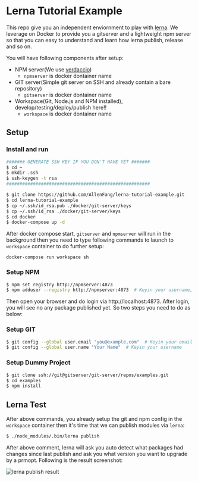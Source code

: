 # Lerna Tutorial Example

This repo give you an independent enviornment to play with [lerna](https://github.com/lerna/lerna). We leverage on Docker to provide you a gitserver and a lightweight npm server so that you can easy to understand and learn how lerna publish, release and so on. 

You will have following components after setup:

* NPM server(We use [verdaccio](https://github.com/verdaccio/verdaccio))
  * `npmserver` is docker dontainer name
* GIT server(Simple git server on SSH and already contain a bare repository)
  * `gitserver` is docker dontainer name
* Workspace(Git, Node.js and NPM installed), develop/testing/deploy/publish here!!
  * `workspace` is docker dontainer name

## Setup

### Install and run
```sh
####### GENERATE SSH KEY IF YOU DON'T HAVE YET #######
$ cd ~
$ mkdir .ssh
$ ssh-keygen -t rsa
######################################################

$ git clone https://github.com/AllenFang/lerna-tutorial-example.git
$ cd lerna-tutorial-example
$ cp ~/.ssh/id_rsa.pub ./docker/git-server/keys
$ cp ~/.ssh/id_rsa ./docker/git-server/keys
$ cd docker
$ docker-compose up -d
```
After docker compose start, `gitserver` and `npmserver` will run in the background then you need to type following commands to launch to `workspace` container to do further setup: 

`docker-compose run workspace sh`

### Setup NPM

```sh
$ npm set registry http://npmserver:4873
$ npm adduser --registry http://npmserver:4873  # Keyin your username, password and email
```
Then open your browser and do login via http://localhost:4873. After login, you will see no any package published yet. So two steps you need to do as below:

### Setup GIT

```sh
$ git config --global user.email "you@example.com"  # Keyin your email
$ git config --global user.name "Your Name"  # Keyin your username
```

### Setup Dummy Project

```sh
$ git clone ssh://git@gitserver/git-server/repos/examples.git
$ cd examples
$ npm install
```

## Lerna Test

After above commands, you already setup the git and npm config in the `workspace` container then it's time that we can publish modules via `lerna`:

```sh
$ ./node_modules/.bin/lerna publish
```

After above comment, lerna will ask you auto detect what packages had changes since last publish and ask you what version you want to upgrade by a prmopt.
Following is the result screenshot:

![lerna publish result](https://i.imgur.com/NDA5INz.png)
